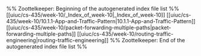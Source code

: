 %% Zoottelkeeper: Beginning of the autogenerated index file list  %%
 [[uiuc/cs-435/week-10/_Index_of_week-10|_Index_of_week-10]]
 [[uiuc/cs-435/week-10/10.1.1-App-and-Traffic-Pattern|10.1.1-App-and-Traffic-Pattern]]
 [[uiuc/cs-435/week-10/packet-forwarding-multiple-paths|packet-forwarding-multiple-paths]]
 [[uiuc/cs-435/week-10/routing-traffic-engineering|routing-traffic-engineering]]
%% Zoottelkeeper: End of the autogenerated index file list  %%
